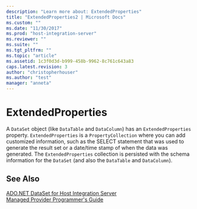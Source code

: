 ```yaml
---
description: "Learn more about: ExtendedProperties"
title: "ExtendedProperties2 | Microsoft Docs"
ms.custom: ""
ms.date: "11/30/2017"
ms.prod: "host-integration-server"
ms.reviewer: ""
ms.suite: ""
ms.tgt_pltfrm: ""
ms.topic: "article"
ms.assetid: 1c3f0d3d-b999-458b-9962-8c761c643a83
caps.latest.revision: 3
author: "christopherhouser"
ms.author: "test"
manager: "anneta"
---
```

# ExtendedProperties
A `DataSet` object (like `DataTable` and `DataColumn`) has an `ExtendedProperties` property. `ExtendedProperties` is a `PropertyCollection` where you can add customized information, such as the SELECT statement that was used to generate the result set or a date/time stamp of when the data was generated. The `ExtendedProperties` collection is persisted with the schema information for the `DataSet` (and also the `DataTable` and `DataColumn`).  
  
## See Also  
 [ADO.NET DataSet for Host Integration Server](../core/ado-net-dataset-for-host-integration-server2.md)   
 [Managed Provider Programmer's Guide](../core/managed-provider-programmer-s-guide2.md)
